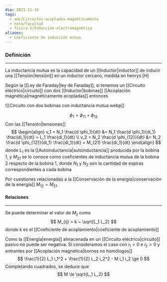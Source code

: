 ```yaml
---
dia: 2023-11-16
tags:
  - adc/Circuitos-acoplados-magnéticamente
  - nota/facultad
  - fisica-2/Inducción-electromagnética
aliases:
  - Coeficiente de inducción mutuo
---
```

### Definición
---
La inductancia mutua es la capacidad de un [[Inductor|inductor]] de inducir una [[Tensión|tensión]] en un inductor cercano, medida en henrys $[H]$

Según la [[Ley de Faraday|ley de Faraday]], si tenemos un [[Circuito eléctrico|circuito]] con dos [[Inductor|bobinas]] [[Acoplación magnética|magnéticamente acopladas]] entonces 

![[Circuito con dos bobinas con inductancia mutua.webp]]

$$ \phi_1 = \phi_{11} + \phi_{12} $$
Con las [[Tensión|tensiones]] $$ \begin{align}
	v_1 = N_1 \frac{d \phi_1}{dt} &= N_1 \frac{d \phi_1}{di_1} \frac{di_1}{dt} = L_1 \frac{di_1}{dt} \\
	v_2 = N_2 \frac{d \phi_{12}}{dt} &= N_2 \frac{d \phi_{12}}{di_1} \frac{di_1}{dt} = M_{21} \frac{di_1}{dt}
\end{align} $$ donde $L_1$ es la [[Autoinductancia|autoinductancia]] producida por la bobina $1$, y $M_{21}$ se lo conoce como coeficientes de inductancia mutua de la bobina $2$ respecto de la bobina $1$, donde $N_1$ y $N_2$ son la cantidad de espiras correspondientes a cada bobina

Por cuestiones relacionadas a la [[Conservación de la energía|conservación de la energía]] $M_{12} = M_{21}$

#### Relaciones
---
Se puede determinar el valor de  $M_{ij}$ como $$ M_{ij} = k ~ \sqrt{L_1 L_2} $$ donde $k$ es el [[Coeficiente de acoplamiento|coeficiente de acoplamiento]]

Como la [[Energía|energía]] almacenada en un [[Circuito eléctrico|circuito]] pasivo no puede ser negativa. Si consideramos el caso con $i_1 > 0$ e $i_2 > 0$ y entrantes por [[Acoplación magnética|bornes no homólogos]] $$ \frac{1}{2} L_1 i_1^2 + \frac{1}{2} L_2 i_2^2 - M i_1 i_2 \ge 0 $$
Completando cuadrados, se deduce que $$ M \le \sqrt{L_1 L_2} $$